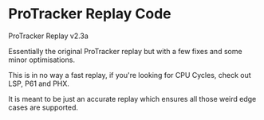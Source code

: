 # ProTracker Replay Code
ProTracker Replay v2.3a

Essentially the original ProTracker replay but with a few fixes and some minor optimisations.

This is in no way a fast replay, if you're looking for CPU Cycles, check out LSP, P61 and PHX.

It is meant to be just an accurate replay which ensures all those weird edge cases are supported.

